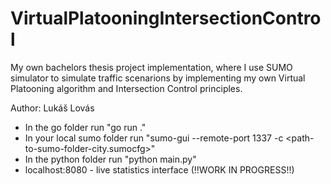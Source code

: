 # VirtualPlatooningIntersectionControl

My own bachelors thesis project implementation, where I use SUMO simulator to simulate traffic scenarions by implementing my own Virtual Platooning algorithm and Intersection Control principles. 

Author: Lukáš Lovás

- In the go folder run "go run ."
- In your local sumo folder run "sumo-gui --remote-port 1337 -c <path-to-sumo-folder-city.sumocfg>"
- In the python folder run "python main.py"
- localhost:8080 - live statistics interface (!!WORK IN PROGRESS!!)
